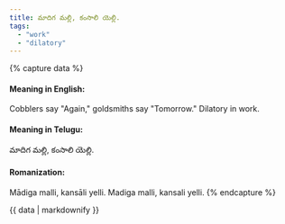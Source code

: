 ```yaml
---
title: మాదిగ మల్లి, కంసాలి యెల్లి.
tags:
  - "work"
  - "dilatory"
---
```


{% capture data %}
#### Meaning in English:
Cobblers say "Again," goldsmiths say "Tomorrow."
Dilatory in work.

#### Meaning in Telugu:
మాదిగ మల్లి, కంసాలి యెల్లి.

#### Romanization:
Mādiga malli, kansāli yelli.
Madiga malli, kansali yelli.
{% endcapture %}

{{ data | markdownify }}

